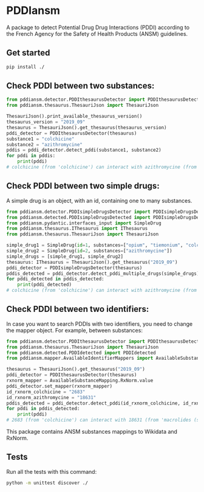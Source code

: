 # PDDIansm
A package to detect Potential Drug Drug Interactions (PDDI) according to the French Agency for the Safety of Health Products (ANSM) guidelines. 

## Get started
```bash
pip install ./
```
## Check PDDI between two substances:

```python
from pddiansm.detector.PDDIthesaurusDetector import PDDIthesaurusDetector
from pddiansm.thesaurus.ThesauriJson import ThesauriJson

ThesauriJson().print_available_thesaurus_version()
thesaurus_version = "2019_09"
thesaurus = ThesauriJson().get_thesaurus(thesaurus_version) 
pddi_detector = PDDIthesaurusDetector(thesaurus)
substance1 = "colchicine"
substance2 = "azithromycine"
pddis = pddi_detector.detect_pddi(substance1, substance2)
for pddi in pddis:
    print(pddi)
# colchicine (from 'colchicine') can interact with azithromycine (from 'macrolides (sauf spiramycine)') in thesaurus version 2019_09
```

## Check PDDI between two simple drugs:
A simple drug is an object, with an id, containing one to many substances. 

```python
from pddiansm.detector.PDDIsimpleDrugsDetector import PDDIsimpleDrugsDetector
from pddiansm.detected.PDDIsimpleDrugsDetected import PDDIsimpleDrugsDetected
from pddiansm.pydantic.interfaces_input import SimpleDrug
from pddiansm.thesaurus.IThesaurus import IThesaurus
from pddiansm.thesaurus.ThesauriJson import ThesauriJson

simple_drug1 = SimpleDrug(id=1, substances=["opium", "tiemonium", "colchicine"])
simple_drug2 = SimpleDrug(id=2, substances=["azithromycine"])
simple_drugs = [simple_drug1, simple_drug2]
thesaurus: IThesaurus = ThesauriJson().get_thesaurus("2019_09")
pddi_detector = PDDIsimpleDrugsDetector(thesaurus)
pddis_detected = pddi_detector.detect_pddi_multiple_drugs(simple_drugs)
for pddi_detected in pddis_detected:
    print(pddi_detected)
# colchicine (from 'colchicine') can interact with azithromycine (from 'macrolides (sauf spiramycine)') in thesaurus version 2019_09. colchicine comes from drug number '1' and azithromycine comes from drug number '2'
```

## Check PDDI between two identifiers:
In case you want to search PDDIs with two identifiers, you need to change the mapper object. For example, between substances: 
```python
from pddiansm.detector.PDDIthesaurusDetector import PDDIthesaurusDetector
from pddiansm.thesaurus.ThesauriJson import ThesauriJson
from pddiansm.detected.PDDIdetected import PDDIdetected
from pddiansm.mapper.AvailableIdentifierMappers import AvailableSubstanceMapping

thesaurus = ThesauriJson().get_thesaurus("2019_09") 
pddi_detector = PDDIthesaurusDetector(thesaurus)
rxnorm_mapper = AvailableSubstanceMapping.RxNorm.value
pddi_detector.set_mapper(rxnorm_mapper)
id_rxnorm_colchicine = "2683"
id_rxnorm_azithromycine = "18631"
pddis_detected = pddi_detector.detect_pddi(id_rxnorm_colchicine, id_rxnorm_azithromycine)
for pddi in pddis_detected:
    print(pddi)
# 2683 (from 'colchicine') can interact with 18631 (from 'macrolides (sauf spiramycine)') in thesaurus version 2019_09
```
This package contains ANSM substances mappings to Wikidata and RxNorm.

## Tests
Run all the tests with this command: 
```bash
python -m unittest discover ./
```